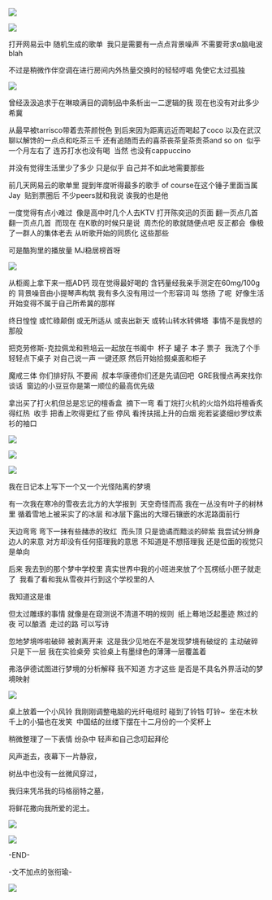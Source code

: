 ![](./images/img_001.png)

![](./images/img_002.jpeg)

打开网易云中 随机生成的歌单  我只是需要有一点点背景噪声 不需要苛求α脑电波blah

不过是稍微作伴空调在进行房间内外热量交换时的轻轻哼唱 免使它太过孤独

![](./images/img_003.jpeg)

曾经汲汲追求于在琳琅满目的调制品中条析出一二逻辑的我 现在也没有对此多少希冀

从最早被tarrisco带着去茶颜悦色 到后来因为距离远近而喝起了coco 以及在武汉聊以解馋的一点点和吃茶三千 还有追随而去的喜茶丧茶皇茶贡茶and so on  似乎一个月左右了 连苏打水也没有喝  当然 也没有cappuccino

并没有觉得生活里少了多少 只是似乎 自己并不如此地需要那些

前几天网易云的歌单里 提到年度听得最多的歌手 of course在这个锤子里面当属Jay  贴到票圈后 不少peers就和我说 诶我的也是他

一度觉得有点小难过  像是高中时几个人去KTV 打开陈奕迅的页面 翻一页点几首 翻一页点几首  而现在 在K歌的时候只是说  周杰伦的歌就随便点吧 反正都会  像极了一群人的集体老去 从听歌开始的同质化 这些那些

可是酷狗里的播放量 MJ稳居榜首呀

![](./images/img_004.jpeg)

从柜阁上拿下来一瓶AD钙 现在觉得最好喝的 含钙量经我亲手测定在60mg/100g的 背景噪音由小提琴声构筑 我有多久没有用过一个形容词 叫 悠扬 了呢  好像生活开始变得不属于自己所希冀的那样

终日惶惶 或忙碌颠倒 或无所适从 或丧出新天 或转山转水转佛塔  事情不是我想的那般

把克劳修斯-克拉佩龙和熊培云一起放在书阁中  杯子 罐子 本子 票子  我洗了个手 轻轻点下桌子 对自己说一声 一键还原 然后开始拾掇桌面和柜子

魔戒三体 你们排好队 不要闹  叔本华康德你们还是先请回吧  GRE我慢点再来找你谈话  窗边的小豆豆你是第一顺位的最高优先级

拿出买了打火机但总是忘记的檀香盒  摘下一弯 看丁烷打火机的火焰外焰将檀香炙得红热  收手 把香上吹得更红了些 停风 看抟扶摇上升的白烟 宛若娑婆细纱罗纹素衫的袖口

![](./images/img_005.jpeg)

![](./images/img_006.jpeg)

![](./images/img_007.jpeg)

我在日记本上写下一个又一个光怪陆离的梦境

有一次我在寒冷的雪夜去北方的大学报到  天空奇怪而高 我在一丛没有叶子的树林里 循着雪地上被采实了的冰层 和冰层下露出的大理石镶嵌的水泥路面前行

天边弯弯 弯下一抹有些赭赤的玫红  而头顶 只是诡谲而黯淡的碎紫 我尝试分辨身边人的来意 对方却没有任何搭理我的意思 不知道是不想搭理我 还是位面的视觉只是单向

后来 我去到的那个梦中学校里 真实世界中我的小班进来放了个瓦楞纸小匣子就走了  我看了看和我从雪夜并行到这个学校里的人

我知道这是谁

但太过雕琢的事情 就像是在窥测说不清道不明的规则  纸上蓦地泛起墨迹 熬过的夜 可以酿酒  走过的路 可以写诗

忽地梦境哗啦破碎 被剥离开来  这是我少见地在不是发现梦境有破绽的 主动破碎  只是下一层 我在实验桌旁 实验桌上有墨绿色的薄薄一层覆盖着

弗洛伊德试图进行梦境的分析解释 我不知道 方才这些 是否是不具名外界活动的梦境映射

![](./images/img_008.jpeg)

桌上放着一个小风铃 我刚刚调整电脑的光纤电缆时 碰到了铃铛 叮铃~  坐在木秋千上的小猫也在发笑  中国结的丝缕下摆在十二月份的一个奖杯上

稍微整理了一下表情 纷杂中 轻声和自己念叨起拜伦

风声逝去，夜幕下一片静寂，

树丛中也没有一丝微风穿过，

我归来凭吊我的玛格丽特之墓，

将鲜花撒向我所爱的泥土。

![](./images/img_009.jpeg)

![](./images/img_010.png)

-END-

-文不加点的张衔瑜-

![](./images/img_011.jpeg)
